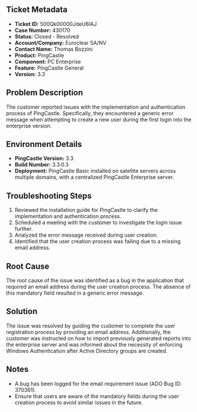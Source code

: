 ## Ticket Metadata
- **Ticket ID:** 500Qk00000JdeU6IAJ
- **Case Number:** 430170
- **Status:** Closed - Resolved
- **Account/Company:** Euroclear SA/NV
- **Contact Name:** Thomas Bozzini
- **Product:** PingCastle
- **Component:** PC Enterprise
- **Feature:** PingCastle General
- **Version:** 3.3

## Problem Description
The customer reported issues with the implementation and authentication process of PingCastle. Specifically, they encountered a generic error message when attempting to create a new user during the first login into the enterprise version.

## Environment Details
- **PingCastle Version:** 3.3
- **Build Number:** 3.3.0.3
- **Deployment:** PingCastle Basic installed on satellite servers across multiple domains, with a centralized PingCastle Enterprise server.

## Troubleshooting Steps
1. Reviewed the installation guide for PingCastle to clarify the implementation and authentication process.
2. Scheduled a meeting with the customer to investigate the login issue further.
3. Analyzed the error message received during user creation.
4. Identified that the user creation process was failing due to a missing email address.

## Root Cause
The root cause of the issue was identified as a bug in the application that required an email address during the user creation process. The absence of this mandatory field resulted in a generic error message.

## Solution
The issue was resolved by guiding the customer to complete the user registration process by providing an email address. Additionally, the customer was instructed on how to import previously generated reports into the enterprise server and was informed about the necessity of enforcing Windows Authentication after Active Directory groups are created.

## Notes
- A bug has been logged for the email requirement issue (ADO Bug ID: 370361).
- Ensure that users are aware of the mandatory fields during the user creation process to avoid similar issues in the future.